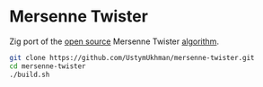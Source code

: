 # Mersenne Twister

Zig port of the [open source](https://github.com/ESultanik/mtwister) Mersenne Twister [algorithm](https://en.wikipedia.org/wiki/Mersenne_Twister).

```bash
git clone https://github.com/UstymUkhman/mersenne-twister.git
cd mersenne-twister
./build.sh
```
